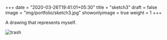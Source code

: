 +++
date = "2020-03-26T19:41:01+05:30"
title = "sketch3"
draft = false
image = "img/portfolio/sketch3.jpg"
showonlyimage = true
weight = 1
+++

A drawing that represents myself.

![trash](/img/portfolio/sketch3.jpg)
